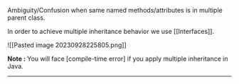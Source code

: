 
Ambiguity/Confusion
when same named methods/attributes is in multiple parent class.

In order to achieve multiple inheritance behavior we use [[Interfaces]].

![[Pasted image 20230928225805.png]]

**Note :** You will face [compile-time error] if you apply multiple inheritance in Java.

-------------------------------------------------------------------------------
